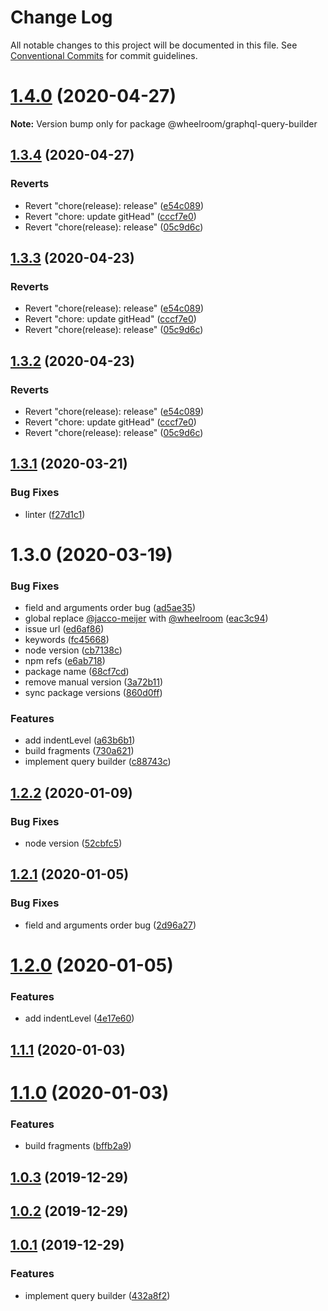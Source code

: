 # Change Log

All notable changes to this project will be documented in this file.
See [Conventional Commits](https://conventionalcommits.org) for commit guidelines.

# [1.4.0](https://github.com/wheelroom/wheelroom/compare/@wheelroom/graphql-query-builder@1.3.4...@wheelroom/graphql-query-builder@1.4.0) (2020-04-27)

**Note:** Version bump only for package @wheelroom/graphql-query-builder





## [1.3.4](https://github.com/wheelroom/wheelroom/compare/@wheelroom/graphql-query-builder@1.3.3...@wheelroom/graphql-query-builder@1.3.4) (2020-04-27)


### Reverts

* Revert "chore(release): release" ([e54c089](https://github.com/wheelroom/wheelroom/commit/e54c0895b5f62dc43b86d34c9292041af2d1f774))
* Revert "chore: update gitHead" ([cccf7e0](https://github.com/wheelroom/wheelroom/commit/cccf7e005abc23726020a1c917bc153a92915cf9))
* Revert "chore(release): release" ([05c9d6c](https://github.com/wheelroom/wheelroom/commit/05c9d6cf301c3a4c505cf8bd375e3cb03e14620b))





## [1.3.3](https://github.com/wheelroom/wheelroom/compare/@wheelroom/graphql-query-builder@1.3.3...@wheelroom/graphql-query-builder@1.3.3) (2020-04-23)


### Reverts

* Revert "chore(release): release" ([e54c089](https://github.com/wheelroom/wheelroom/commit/e54c0895b5f62dc43b86d34c9292041af2d1f774))
* Revert "chore: update gitHead" ([cccf7e0](https://github.com/wheelroom/wheelroom/commit/cccf7e005abc23726020a1c917bc153a92915cf9))
* Revert "chore(release): release" ([05c9d6c](https://github.com/wheelroom/wheelroom/commit/05c9d6cf301c3a4c505cf8bd375e3cb03e14620b))





## [1.3.2](https://github.com/wheelroom/wheelroom/compare/@wheelroom/graphql-query-builder@1.3.3...@wheelroom/graphql-query-builder@1.3.2) (2020-04-23)


### Reverts

* Revert "chore(release): release" ([e54c089](https://github.com/wheelroom/wheelroom/commit/e54c0895b5f62dc43b86d34c9292041af2d1f774))
* Revert "chore: update gitHead" ([cccf7e0](https://github.com/wheelroom/wheelroom/commit/cccf7e005abc23726020a1c917bc153a92915cf9))
* Revert "chore(release): release" ([05c9d6c](https://github.com/wheelroom/wheelroom/commit/05c9d6cf301c3a4c505cf8bd375e3cb03e14620b))





## [1.3.1](https://github.com/wheelroom/wheelroom/compare/@wheelroom/graphql-query-builder@1.3.0...@wheelroom/graphql-query-builder@1.3.1) (2020-03-21)


### Bug Fixes

* linter ([f27d1c1](https://github.com/wheelroom/wheelroom/commit/f27d1c1023e743f8bf8ae35663ec29d064fa08c8))





# 1.3.0 (2020-03-19)


### Bug Fixes

* field and arguments order bug ([ad5ae35](https://github.com/wheelroom/wheelroom/commit/ad5ae3566ba4f55ed9b72b3473287ecae48c7e84))
* global replace [@jacco-meijer](https://github.com/jacco-meijer) with [@wheelroom](https://github.com/wheelroom) ([eac3c94](https://github.com/wheelroom/wheelroom/commit/eac3c949381a2a5ce2a7aa656f458681b680dc6c))
* issue url ([ed6af86](https://github.com/wheelroom/wheelroom/commit/ed6af864c251bcba2731ce3890c6c3a498d97cad))
* keywords ([fc45668](https://github.com/wheelroom/wheelroom/commit/fc456689bb0ad07a8f848ff962f48400e0afbcc1))
* node version ([cb7138c](https://github.com/wheelroom/wheelroom/commit/cb7138ccfc0296b1156dff6a700e45dcf483f3d3))
* npm refs ([e6ab718](https://github.com/wheelroom/wheelroom/commit/e6ab718a873361116950353de328502405a771cd))
* package name ([68cf7cd](https://github.com/wheelroom/wheelroom/commit/68cf7cd473b9c8b35144c37768e2311c51a90c75))
* remove manual version ([3a72b11](https://github.com/wheelroom/wheelroom/commit/3a72b118a6b688e94ac6ae9da05a0e3b7561696a))
* sync package versions ([860d0ff](https://github.com/wheelroom/wheelroom/commit/860d0ffe09d318c42d71351cd7f4ba7951e6b882))


### Features

* add indentLevel ([a63b6b1](https://github.com/wheelroom/wheelroom/commit/a63b6b16f25bbe91325fd36c93adf084269c0826))
* build fragments ([730a621](https://github.com/wheelroom/wheelroom/commit/730a62124f3753004adc676d120e2f572c3ad918))
* implement query builder ([c88743c](https://github.com/wheelroom/wheelroom/commit/c88743cc78ee577e972a2cfc64cf05652b5f346b))





## [1.2.2](https://github.com/wheelroom/graphql-query-builder/compare/v1.2.1...v1.2.2) (2020-01-09)


### Bug Fixes

* node version ([52cbfc5](https://github.com/wheelroom/graphql-query-builder/commit/52cbfc56417239957b0efbf4b8c5d24f3a639711))



## [1.2.1](https://github.com/wheelroom/graphql-query-builder/compare/v1.2.0...v1.2.1) (2020-01-05)


### Bug Fixes

* field and arguments order bug ([2d96a27](https://github.com/wheelroom/graphql-query-builder/commit/2d96a275ccdb6e452434776e99374f18ffb2eb5d))



# [1.2.0](https://github.com/wheelroom/graphql-query-builder/compare/v1.1.1...v1.2.0) (2020-01-05)


### Features

* add indentLevel ([4e17e60](https://github.com/wheelroom/graphql-query-builder/commit/4e17e60123d206b7b0ad43df4d32c8ac165fa3cb))



## [1.1.1](https://github.com/wheelroom/graphql-query-builder/compare/v1.1.0...v1.1.1) (2020-01-03)



# [1.1.0](https://github.com/wheelroom/graphql-query-builder/compare/v1.0.3...v1.1.0) (2020-01-03)


### Features

* build fragments ([bffb2a9](https://github.com/wheelroom/graphql-query-builder/commit/bffb2a91e993b40a1d8346ef8f2f33374885c27f))



## [1.0.3](https://github.com/wheelroom/graphql-query-builder/compare/v1.0.2...v1.0.3) (2019-12-29)



## [1.0.2](https://github.com/wheelroom/graphql-query-builder/compare/v1.0.1...v1.0.2) (2019-12-29)



## [1.0.1](https://github.com/wheelroom/graphql-query-builder/compare/432a8f2564be8d4b4cba783a0251b1f3b25a1eea...v1.0.1) (2019-12-29)


### Features

* implement query builder ([432a8f2](https://github.com/wheelroom/graphql-query-builder/commit/432a8f2564be8d4b4cba783a0251b1f3b25a1eea))
